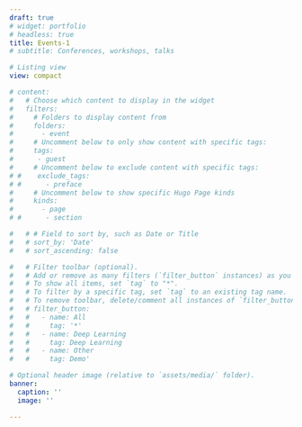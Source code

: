 ```yaml
---
draft: true
# widget: portfolio
# headless: true
title: Events-1
# subtitle: Conferences, workshops, talks

# Listing view
view: compact

# content:
#   # Choose which content to display in the widget
#   filters:
#     # Folders to display content from
#     folders:
#       - event
#     # Uncomment below to only show content with specific tags:
#     tags:
#      - guest
#     # Uncomment below to exclude content with specific tags:
# #    exclude_tags:
# #      - preface    
#     # Uncomment below to show specific Hugo Page kinds
#     kinds:
#       - page
# #      - section

#   # # Field to sort by, such as Date or Title
#   # sort_by: 'Date'
#   # sort_ascending: false

#   # Filter toolbar (optional).
#   # Add or remove as many filters (`filter_button` instances) as you like.
#   # To show all items, set `tag` to "*".
#   # To filter by a specific tag, set `tag` to an existing tag name.
#   # To remove toolbar, delete/comment all instances of `filter_button` below.
#   # filter_button:
#   #   - name: All
#   #     tag: '*'
#   #   - name: Deep Learning
#   #     tag: Deep Learning
#   #   - name: Other
#   #     tag: Demo'

# Optional header image (relative to `assets/media/` folder).
banner:
  caption: ''
  image: ''

---
```

